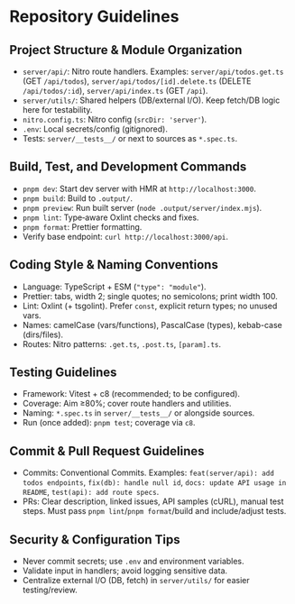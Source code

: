 # Repository Guidelines

## Project Structure & Module Organization

- `server/api/`: Nitro route handlers. Examples: `server/api/todos.get.ts` (GET `/api/todos`), `server/api/todos/[id].delete.ts` (DELETE `/api/todos/:id`), `server/api/index.ts` (GET `/api`).
- `server/utils/`: Shared helpers (DB/external I/O). Keep fetch/DB logic here for testability.
- `nitro.config.ts`: Nitro config (`srcDir: 'server'`).
- `.env`: Local secrets/config (gitignored).
- Tests: `server/__tests__/` or next to sources as `*.spec.ts`.

## Build, Test, and Development Commands

- `pnpm dev`: Start dev server with HMR at `http://localhost:3000`.
- `pnpm build`: Build to `.output/`.
- `pnpm preview`: Run built server (`node .output/server/index.mjs`).
- `pnpm lint`: Type‑aware Oxlint checks and fixes.
- `pnpm format`: Prettier formatting.
- Verify base endpoint: `curl http://localhost:3000/api`.

## Coding Style & Naming Conventions

- Language: TypeScript + ESM (`"type": "module"`).
- Prettier: tabs, width 2; single quotes; no semicolons; print width 100.
- Lint: Oxlint (+ tsgolint). Prefer `const`, explicit return types; no unused vars.
- Names: camelCase (vars/functions), PascalCase (types), kebab-case (dirs/files).
- Routes: Nitro patterns: `.get.ts`, `.post.ts`, `[param].ts`.

## Testing Guidelines

- Framework: Vitest + c8 (recommended; to be configured).
- Coverage: Aim ≥80%; cover route handlers and utilities.
- Naming: `*.spec.ts` in `server/__tests__/` or alongside sources.
- Run (once added): `pnpm test`; coverage via `c8`.

## Commit & Pull Request Guidelines

- Commits: Conventional Commits. Examples: `feat(server/api): add todos endpoints`, `fix(db): handle null id`, `docs: update API usage in README`, `test(api): add route specs`.
- PRs: Clear description, linked issues, API samples (cURL), manual test steps. Must pass `pnpm lint`/`pnpm format`/build and include/adjust tests.

## Security & Configuration Tips

- Never commit secrets; use `.env` and environment variables.
- Validate input in handlers; avoid logging sensitive data.
- Centralize external I/O (DB, fetch) in `server/utils/` for easier testing/review.

